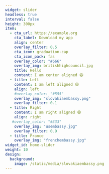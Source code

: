 ```yaml
---
widget: slider
headless: true
interval: false
height: 300px
item:
  - cta_url: https://example.org
    cta_label: Download my app
    align: center
    overlay_filter: 0.5
    cta_icon: graduation-cap
    cta_icon_pack: fas
    overlay_color: "#666"
    overlay_img: britishhighcouncil.jpg
    title: Hello
    content: I am center aligned 😄
  - title: Left
    content: I am left aligned 😄
    align: left
    #overlay_color: "#555"
    overlay_img: "slovakiaembassy.png"
    overlay_filter: 0.1
  - title: Right
    content: I am right aligned 😄
    align: right
   #overlay_color: "#333"
    overlay_img: "usembassy.jpg"
    overlay_filter: 0.9
  - title: France
    overlay_img: "frenchembassy.jpg"
widget_id: home-slider
weight: 10
design:
  background:
    image: /static/media/slovakiaembassy.png
---
```

